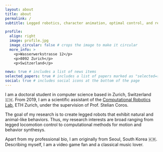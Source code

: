 ```yaml
---
layout: about
title: about
permalink: /
subtitle: Legged robotics, character animation, optimal control, and reinforcement learning

profile:
  align: right
  image: profile.jpg
  image_circular: false # crops the image to make it circular
  more_info: >
    <p>Wasserwerkstrasse 12</p>
    <p>8092 Zurich</p>
    <p>Switzerland</p>

news: true # includes a list of news items
selected_papers: true # includes a list of papers marked as "selected={true}"
social: true # includes social icons at the bottom of the page
---
```


I am a doctoral student in computer science based in Zurich, Switzerland 🇨🇭. 
From 2019, I am a scientific assistant of the [Computational Robotics Lab](http://crl.ethz.ch), ETH Zurich, under the supervision of Prof. Stelian Coros.

The goal of my research is to create legged robots that exhibit natural and animal-like behaviors. 
Thus, my research interests are broad ranging from legged locomotion control to computational methods for motion and behavior synthesys. 

Apart from my professional bio, I am originally from Seoul, South Korea 🇰🇷. 
Describing myself, I am a video game fan and a classical music lover. 
